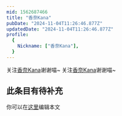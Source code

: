 ```yaml
---
mid: 1562687466
title: "香奈Kana"
pubDate: "2024-11-04T11:26:46.877Z"
updatedDate: "2024-11-04T11:26:46.877Z"
profile:
  {
    Nickname: ["香奈Kana"],
  }
---
```


关注[香奈Kana](https://space.bilibili.com/1562687466)谢谢喵~ 关注[香奈Kana](https://space.bilibili.com/1562687466)谢谢喵~

## 此条目有待补充
你可以在[这里](https://github.com/Yuhanawa/VTuber.ICU-Content/edit/master/v/香奈Kana/index.md)编辑本文
